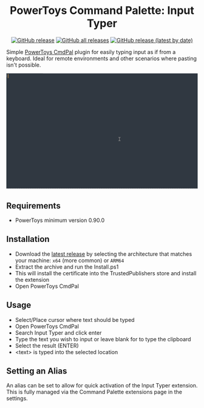 <div align="center">

# PowerToys Command Palette: Input Typer
  
[![GitHub release](https://img.shields.io/github/v/release/CoreyHayward/CmdPal-InputTyper?style=flat-square)](https://github.com/CoreyHayward/CmdPal-InputTyper/releases/latest)
[![GitHub all releases](https://img.shields.io/github/downloads/CoreyHayward/CmdPal-InputTyper/total?style=flat-square)](https://github.com/CoreyHayward/CmdPal-InputTyper/releases/)
[![GitHub release (latest by date)](https://img.shields.io/github/downloads/CoreyHayward/CmdPal-InputTyper/latest/total?style=flat-square)](https://github.com/CoreyHayward/CmdPal-InputTyper/releases/latest)

</div>

Simple [PowerToys CmdPal](https://learn.microsoft.com/en-gb/windows/powertoys/command-palette/overview) plugin for easily typing input as if from a keyboard. Ideal for remote environments and other scenarios where pasting isn't possible.

![InputTyper Demonstration](/images/InputTyper.gif)

## Requirements

- PowerToys minimum version 0.90.0

## Installation

- Download the [latest release](https://github.com/CoreyHayward/CmdPal-InputTyper/releases/) by selecting the architecture that matches your machine: `x64` (more common) or `ARM64`
- Extract the archive and run the Install.ps1
- This will install the certificate into the TrustedPublishers store and install the extension
- Open PowerToys CmdPal

## Usage
- Select/Place cursor where text should be typed 
- Open PowerToys CmdPal
- Search Input Typer and click enter
- Type the text you wish to input or leave blank for to type the clipboard
- Select the result (ENTER)
- \<text\> is typed into the selected location

## Setting an Alias
An alias can be set to allow for quick activation of the Input Typer extension. 
This is fully managed via the Command Palette extensions page in the settings.
